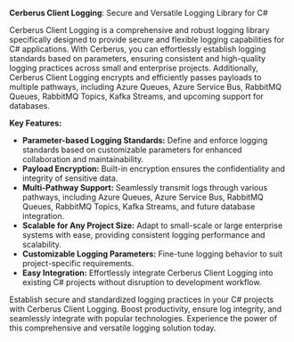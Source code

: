 **Cerberus Client Logging**: Secure and Versatile Logging Library for C#

Cerberus Client Logging is a comprehensive and robust logging library specifically designed to provide secure and flexible logging capabilities for C# applications. With Cerberus, you can effortlessly establish logging standards based on parameters, ensuring consistent and high-quality logging practices across small and enterprise projects. Additionally, Cerberus Client Logging encrypts and efficiently passes payloads to multiple pathways, including Azure Queues, Azure Service Bus, RabbitMQ Queues, RabbitMQ Topics, Kafka Streams, and upcoming support for databases.

**Key Features:**
- **Parameter-based Logging Standards:** Define and enforce logging standards based on customizable parameters for enhanced collaboration and maintainability.
- **Payload Encryption:** Built-in encryption ensures the confidentiality and integrity of sensitive data.
- **Multi-Pathway Support:** Seamlessly transmit logs through various pathways, including Azure Queues, Azure Service Bus, RabbitMQ Queues, RabbitMQ Topics, Kafka Streams, and future database integration.
- **Scalable for Any Project Size:** Adapt to small-scale or large enterprise systems with ease, providing consistent logging performance and scalability.
- **Customizable Logging Parameters:** Fine-tune logging behavior to suit project-specific requirements.
- **Easy Integration:** Effortlessly integrate Cerberus Client Logging into existing C# projects without disruption to development workflow.

Establish secure and standardized logging practices in your C# projects with Cerberus Client Logging. Boost productivity, ensure log integrity, and seamlessly integrate with popular technologies. Experience the power of this comprehensive and versatile logging solution today.